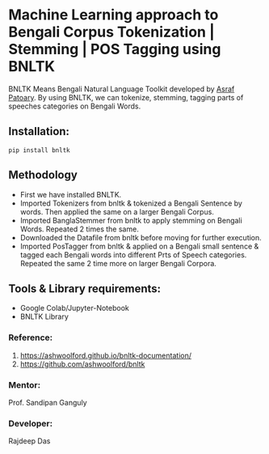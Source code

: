 # Machine Learning approach to Bengali Corpus Tokenization | Stemming | POS Tagging using BNLTK 

BNLTK Means Bengali Natural Language Toolkit developed by [Asraf Patoary](https://github.com/ashwoolford). By using BNLTK, we can tokenize, stemming, tagging parts of speeches categories on Bengali Words. 

## Installation:

```
pip install bnltk
```

## Methodology

- First we have installed BNLTK.
- Imported Tokenizers from bnltk & tokenized a Bengali Sentence by words. Then applied the same on a larger Bengali Corpus.
- Imported BanglaStemmer from bnltk to apply stemming on Bengali Words. Repeated 2 times the same.
- Downloaded the Datafile from bnltk before moving for further execution.
- Imported PosTagger from bnltk & applied on a Bengali small sentence & tagged each Bengali words into different Prts of Speech categories. Repeated the same 2 time more on larger Bengali Corpora. 

## Tools & Library requirements:
- Google Colab/Jupyter-Notebook
- BNLTK Library

### Reference:
1. https://ashwoolford.github.io/bnltk-documentation/
2. https://github.com/ashwoolford/bnltk

### Mentor:
Prof. Sandipan Ganguly

### Developer:
Rajdeep Das

